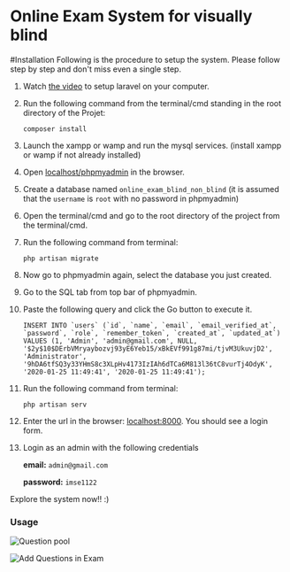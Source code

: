 # Online Exam System for visually blind

#Installation
Following is the procedure to setup the system. Please follow step by step and don't miss even a single step.

1) Watch [the video](https://laracasts.com/series/laravel-from-scratch-2018/episodes/2) to setup laravel on your computer.
2) Run the following command from the terminal/cmd standing in the root directory of the Projet:

   ``` composer install ```
3) Launch the xampp or wamp and run the mysql services. (install xampp or wamp if not already installed)
4) Open [localhost/phpmyadmin](localhost/phpmyadmin) in the browser.
5) Create a database named ```online_exam_blind_non_blind``` (it is assumed that the ```username``` is ```root``` with no password in phpmyadmin)
6) Open the terminal/cmd and go to the root directory of the project from the terminal/cmd.
7) Run the following command from terminal:

   ``` php artisan migrate ```
8) Now go to phpmyadmin again, select the database you just created.
9) Go to the SQL tab from top bar of phpmyadmin.
10) Paste the following query and click the Go button to execute it.

   	```INSERT INTO `users` (`id`, `name`, `email`, `email_verified_at`, `password`, `role`, `remember_token`, `created_at`, `updated_at`) VALUES (1, 'Admin', 'admin@gmail.com', NULL, '$2y$10$DErbVMryaybozvj93yE6Yeb15/xBkEVf991g87mi/tjvM3UkuvjD2', 'Administrator', '9hDA6tfSQ3y33YHmS8c3XLpHv4173IzIAh6dTCa6M813l36tC8vurTj4OdyK', '2020-01-25 11:49:41', '2020-01-25 11:49:41');```
11) Run the following command from terminal:

   	```php artisan serv```
12) Enter the url in the browser:
   	[localhost:8000](http://127.0.0.1:8000/).
   	You should see a login form.
13) Login as an admin with the following credentials 

  	**email:** ```admin@gmail.com```
    
   	**password:** ```imse1122```

Explore the system now!! :)

### Usage

![Question pool](public/images/questionpool.jpg "Question pool")

![Add Questions in Exam](public/images/addquestioninexam.jpg "Add Questions in Exam")
